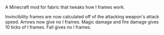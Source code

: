 A Minecraft mod for fabric that tweaks how I frames work.

Invincibility frames are now calculated off of the attacking weapon's attack speed.
Arrows now give no I frames.
Magic damage and fire damage gives 10 ticks of I frames.
Fall gives no I frames.
